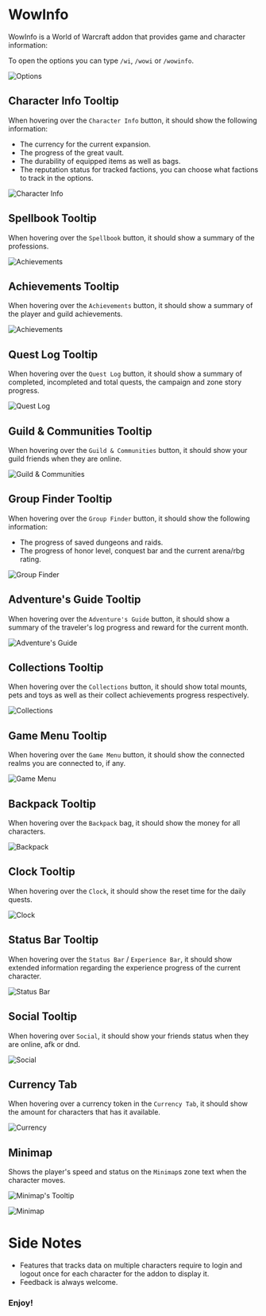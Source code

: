 # WowInfo

WowInfo is a World of Warcraft addon that provides game and character information:

To open the options you can type `/wi`, `/wowi` or `/wowinfo`.

![Options](Screenshots/Options.png)

## Character Info Tooltip

When hovering over the `Character Info` button, it should show the following information:

* The currency for the current expansion.
* The progress of the great vault.
* The durability of equipped items as well as bags.
* The reputation status for tracked factions, you can choose what factions to track in the options.

![Character Info](Screenshots/CharacterMicroButton.png)

## Spellbook Tooltip

When hovering over the `Spellbook` button, it should show a summary of the professions.

![Achievements](Screenshots/SpellbookMicroButton.png)

## Achievements Tooltip

When hovering over the `Achievements` button, it should show a summary of the player and guild achievements.

![Achievements](Screenshots/AchievementMicroButton.png)

## Quest Log Tooltip

When hovering over the `Quest Log` button, it should show a summary of completed, incompleted and total quests, the campaign and zone story progress.

![Quest Log](Screenshots/QuestLogMicroButton.png)

## Guild & Communities Tooltip

When hovering over the `Guild & Communities` button, it should show your guild friends when they are online.

![Guild & Communities](Screenshots/GuildMicroButton.png)

## Group Finder Tooltip

When hovering over the `Group Finder` button, it should show the following information:

* The progress of saved dungeons and raids.
* The progress of honor level, conquest bar and the current arena/rbg rating.

![Group Finder](Screenshots/LFDMicroButton.png)

## Adventure's Guide Tooltip

When hovering over the `Adventure's Guide` button, it should show a summary of the traveler's log progress and reward for the current month.

![Adventure's Guide](Screenshots/EJMicroButton.png)

## Collections Tooltip

When hovering over the `Collections` button, it should show total mounts, pets and toys as well as their collect achievements progress respectively.

![Collections](Screenshots/CollectionsMicroButton.png)

## Game Menu Tooltip

When hovering over the `Game Menu` button, it should show the connected realms you are connected to, if any.

![Game Menu](Screenshots/GameMenuMicroButton.png)

## Backpack Tooltip

When hovering over the `Backpack` bag, it should show the money for all characters.

![Backpack](Screenshots/MainMenuBarBackpackButton.png)

## Clock Tooltip

When hovering over the `Clock`, it should show the reset time for the daily quests.

![Clock](Screenshots/Clock.png)

## Status Bar Tooltip

When hovering over the `Status Bar` / `Experience Bar`, it should show extended information regarding the experience progress of the current character.

![Status Bar](Screenshots/MainStatusTrackingBar.png)

## Social Tooltip

When hovering over `Social`, it should show your friends status when they are online, afk or dnd.

![Social](Screenshots/QuickJoinToastButton.png)

## Currency Tab

When hovering over a currency token in the `Currency Tab`, it should show the amount for characters that has it available.

![Currency](Screenshots/Currency.png)

## Minimap

Shows the player's speed and status on the `Minimap`s zone text when the character moves.

![Minimap's Tooltip](Screenshots/Minimap1.png)

![Minimap](Screenshots/Minimap2.png)

# Side Notes

* Features that tracks data on multiple characters require to login and logout once for each character for the addon to display it.
* Feedback is always welcome.

### Enjoy!